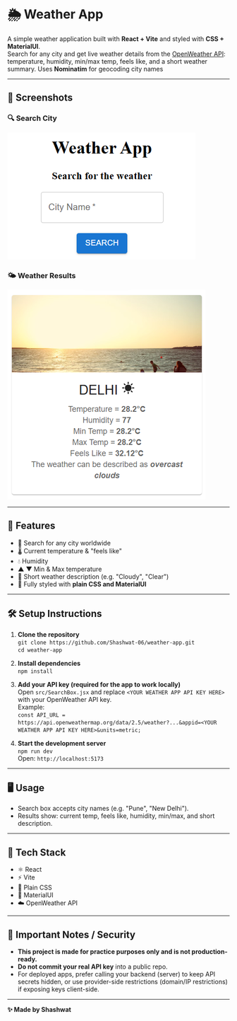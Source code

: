 # 🌦️ Weather App

A simple weather application built with **React + Vite** and styled with **CSS + MaterialUI**.  
Search for any city and get live weather details from the [OpenWeather API](https://openweathermap.org/): temperature, humidity, min/max temp, feels like, and a short weather summary. Uses **Nominatim** for geocoding city names

---

## 📸 Screenshots

### 🔍 Search City

![Search Box Screenshot](/screenshots/search-box.png)

### 🌤️ Weather Results

![Weather Result Screenshot](./screenshots/weather-result.png)

---

## 🚀 Features

- 🔎 Search for any city worldwide
- 🌡️ Current temperature & "feels like"
- 💧 Humidity
- ▲ ▼ Min & Max temperature
- 📝 Short weather description (e.g. "Cloudy", "Clear")
- 🎨 Fully styled with **plain CSS and MaterialUI**

---

## 🛠️ Setup Instructions

1. **Clone the repository**  
   `git clone https://github.com/Shashwat-06/weather-app.git`  
   `cd weather-app`

2. **Install dependencies**  
   `npm install`

3. **Add your API key (required for the app to work locally)**  
   Open `src/SearchBox.jsx` and replace `<YOUR WEATHER APP API KEY HERE>` with your OpenWeather API key.  
   Example:  
   `const API_URL = https://api.openweathermap.org/data/2.5/weather?...&appid=<YOUR WEATHER APP API KEY HERE>&units=metric;`

4. **Start the development server**  
   `npm run dev`  
   Open: `http://localhost:5173`

---

## 🖥️ Usage

- Search box accepts city names (e.g. "Pune", "New Delhi").
- Results show: current temp, feels like, humidity, min/max, and short description.

---

## 🧰 Tech Stack

- ⚛️ React
- ⚡ Vite
- 🎨 Plain CSS
- 🎨 MaterialUI
- ☁️ OpenWeather API

---

## 🧩 Important Notes / Security

- **This project is made for practice purposes only and is not production-ready.**
- **Do not commit your real API key** into a public repo.
- For deployed apps, prefer calling your backend (server) to keep API secrets hidden, or use provider-side restrictions (domain/IP restrictions) if exposing keys client-side.

---

**✨ Made by Shashwat**
